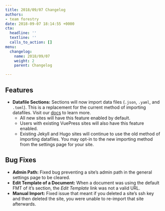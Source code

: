 ```yaml
---
title: 2018/09/07 Changelog
authors:
- team forestry
date: 2018-09-07 18:14:55 +0000
cta:
  headline: ''
  textline: ''
  calls_to_action: []
menu:
  changelog:
    name: 2018/09/07
    weight: 2
    parent: Changelog

---
```

## Features

* **Datafile Sections:** Sections will now import data files (`.json`, `.yaml`, and `.toml`). This is a replacement for the current method of importing datafiles. Visit our [docs](https://forestry.io/docs/editing/data-files/ "Forestry.io Datafile Docs") to learn more.
  * All new sites will have this feature enabled by default.
  * Users with existing VuePress sites will also have this feature enabled.
  * Existing Jekyll and Hugo sites will continue to use the old method of importing datafiles. You may opt-in to the new importing method from the settings page for your site.

## Bug Fixes

* **Admin Path:** Fixed bug preventing a site’s admin path in the general settings page to be cleared.
* **Edit Template of a Document:** When a document was using the default FMT of it’s section, the _Edit Template_ link was not a valid URL.
* **Manual Import:** Fixed issue that meant if you deleted a site’s ssh key and then deleted the site, you were unable to re-import that site afterwards.